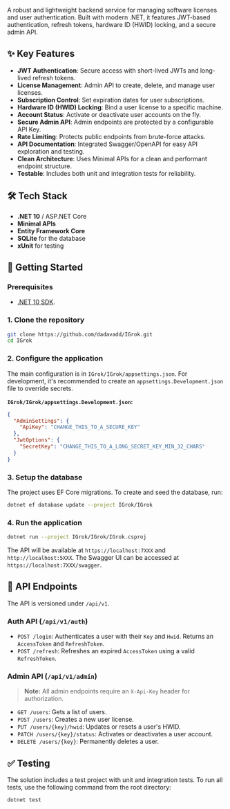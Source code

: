 A robust and lightweight backend service for managing software licenses and user authentication. Built with modern .NET, it features JWT-based authentication, refresh tokens, hardware ID (HWID) locking, and a secure admin API.

## ✨ Key Features

-   **JWT Authentication**: Secure access with short-lived JWTs and long-lived refresh tokens.
-   **License Management**: Admin API to create, delete, and manage user licenses.
-   **Subscription Control**: Set expiration dates for user subscriptions.
-   **Hardware ID (HWID) Locking**: Bind a user license to a specific machine.
-   **Account Status**: Activate or deactivate user accounts on the fly.
-   **Secure Admin API**: Admin endpoints are protected by a configurable API Key.
-   **Rate Limiting**: Protects public endpoints from brute-force attacks.
-   **API Documentation**: Integrated Swagger/OpenAPI for easy API exploration and testing.
-   **Clean Architecture**: Uses Minimal APIs for a clean and performant endpoint structure.
-   **Testable**: Includes both unit and integration tests for reliability.

## 🛠️ Tech Stack

-   **.NET 10** / ASP.NET Core
-   **Minimal APIs**
-   **Entity Framework Core**
-   **SQLite** for the database
-   **xUnit** for testing

## 🚀 Getting Started

### Prerequisites

-   [.NET 10 SDK](https://dotnet.microsoft.com/download/dotnet/10.0).

### 1. Clone the repository

```bash
git clone https://github.com/dadavadd/IGrok.git
cd IGrok
```

### 2. Configure the application

The main configuration is in `IGrok/IGrok/appsettings.json`. For development, it's recommended to create an `appsettings.Development.json` file to override secrets.

**`IGrok/IGrok/appsettings.Development.json`:**

```json
{
  "AdminSettings": {
    "ApiKey": "CHANGE_THIS_TO_A_SECURE_KEY"
  },
  "JwtOptions": {
    "SecretKey": "CHANGE_THIS_TO_A_LONG_SECRET_KEY_MIN_32_CHARS"
  }
}
```

### 3. Setup the database

The project uses EF Core migrations. To create and seed the database, run:

```bash
dotnet ef database update --project IGrok/IGrok
```

### 4. Run the application

```bash
dotnet run --project IGrok/IGrok/IGrok.csproj
```

The API will be available at `https://localhost:7XXX` and `http://localhost:5XXX`. The Swagger UI can be accessed at `https://localhost:7XXX/swagger`.

## 📝 API Endpoints

The API is versioned under `/api/v1`.

### Auth API (`/api/v1/auth`)

-   `POST /login`: Authenticates a user with their `Key` and `Hwid`. Returns an `AccessToken` and `RefreshToken`.
-   `POST /refresh`: Refreshes an expired `AccessToken` using a valid `RefreshToken`.

### Admin API (`/api/v1/admin`)

> **Note:** All admin endpoints require an `X-Api-Key` header for authorization.

-   `GET /users`: Gets a list of users.
-   `POST /users`: Creates a new user license.
-   `PUT /users/{key}/hwid`: Updates or resets a user's HWID.
-   `PATCH /users/{key}/status`: Activates or deactivates a user account.
-   `DELETE /users/{key}`: Permanently deletes a user.

## ✅ Testing

The solution includes a test project with unit and integration tests. To run all tests, use the following command from the root directory:

```bash
dotnet test
```
